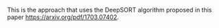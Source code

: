 This is the approach that uses the DeepSORT algorithm proposed in this paper https://arxiv.org/pdf/1703.07402.
 
